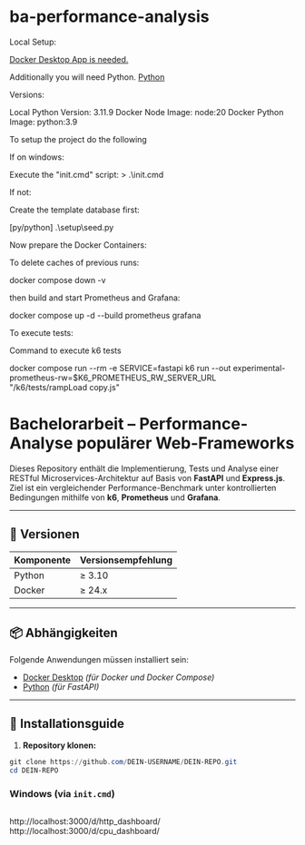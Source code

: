 # ba-performance-analysis


Local Setup:

[Docker Desktop App is needed. ](https://docs.docker.com/get-started/get-docker/)

Additionally you will need Python. 
[Python](https://www.python.org/downloads/)


Versions:

Local Python Version: 3.11.9
Docker Node Image: node:20
Docker Python Image: python:3.9


To setup the project do the following

If on windows: 

Execute the "init.cmd" script: > .\init.cmd

If not:

Create the template database first:

[py/python] .\setup\seed.py

Now prepare the Docker Containers:

To delete caches of previous runs:

docker compose down -v

then build and start Prometheus and Grafana:

docker compose up -d --build prometheus grafana


To execute tests:



<!-- docker compose --profile tests run --rm -e SERVICE=python k6 run --out experimental-prometheus-rw=$K6_PROMETHEUS_RW_SERVER_URL /k6/tests/readTest.js -->

Command to execute k6 tests

docker compose run --rm -e SERVICE=fastapi k6 run --out experimental-prometheus-rw=$K6_PROMETHEUS_RW_SERVER_URL "/k6/tests/rampLoad copy.js"






# Bachelorarbeit – Performance-Analyse populärer Web-Frameworks

Dieses Repository enthält die Implementierung, Tests und Analyse einer RESTful Microservices-Architektur auf Basis von **FastAPI** und **Express.js**. Ziel ist ein vergleichender Performance-Benchmark unter kontrollierten Bedingungen mithilfe von **k6**, **Prometheus** und **Grafana**.

---

## 🔧 Versionen

| Komponente    | Versionsempfehlung          |
|---------------|------------------------------|
| Python        | ≥ 3.10                       |
| Docker        | ≥ 24.x                       |

---

## 📦 Abhängigkeiten

Folgende Anwendungen müssen installiert sein:

- [Docker Desktop](LINK) *(für Docker und Docker Compose)*
- [Python](https://www.python.org/) *(für FastAPI)*

---

## 🚀 Installationsguide


1. **Repository klonen:**

```powershell
git clone https://github.com/DEIN-USERNAME/DEIN-REPO.git
cd DEIN-REPO
```


### Windows (via `init.cmd`)

```powershell

```





http://localhost:3000/d/http_dashboard/
http://localhost:3000/d/cpu_dashboard/